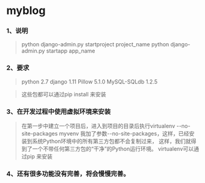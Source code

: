 # myblog

### 1、说明
> python django-admin.py startproject project_name
> python django-admin.py startapp app_name
 
### 2、要求
> python 2.7
> django 1.11
> Pillow 5.1.0
> MySQL-SQLdb 1.2.5

> 这些包都可以通过pip install 来安装

### 3、在开发过程中使用虚拟环境来安装
> 在第一步中建立一个项目后，进入到项目的目录后执行virtualenv --no-site-packages myvenv
> 我加了参数--no-site-packages，这样，已经安装到系统Python环境中的所有第三方包都不会复制过来，
> 这样，我们就得到了一个不带任何第三方包的“干净”的Python运行环境。
> virtualenv可以通过pip 来安装

### 4、还有很多功能没有完善，将会慢慢完善。
